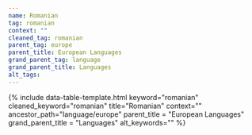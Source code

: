 ```yaml
---
name: Romanian
tag: romanian
context: ""
cleaned_tag: romanian
parent_tag: europe
parent_title: European Languages
grand_parent_tag: language
grand_parent_title: Languages
alt_tags: 
---
```


{% include data-table-template.html 
  keyword="romanian" 
  cleaned_keyword="romanian" 
  title="Romanian"
  context=""
  ancestor_path="language/europe" 
  parent_title = "European Languages"
  grand_parent_title = "Languages"
  alt_keywords=""
%}

